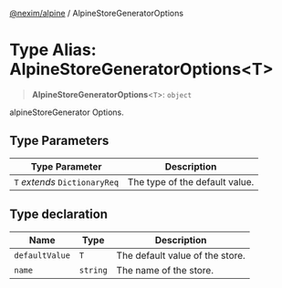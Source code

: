 [@nexim/alpine](../README.md) / AlpineStoreGeneratorOptions

# Type Alias: AlpineStoreGeneratorOptions\<T\>

> **AlpineStoreGeneratorOptions**\<`T`\>: `object`

alpineStoreGenerator Options.

## Type Parameters

| Type Parameter                | Description                    |
| ----------------------------- | ------------------------------ |
| `T` _extends_ `DictionaryReq` | The type of the default value. |

## Type declaration

| Name                                     | Type     | Description                     |
| ---------------------------------------- | -------- | ------------------------------- |
| <a id="defaultvalue"></a> `defaultValue` | `T`      | The default value of the store. |
| <a id="name"></a> `name`                 | `string` | The name of the store.          |
